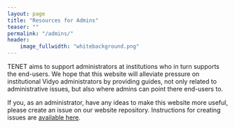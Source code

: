 ```yaml
---
layout: page
title: "Resources for Admins"
teaser: ""
permalink: "/admins/"
header:
    image_fullwidth: "whitebackground.png"
---
```


TENET aims to support administrators at institutions who in turn supports the end-users. We hope that this website will alleviate pressure on institutional Vidyo administrators by providing guides, not only related to administrative issues, but also where admins can point there end-users to.

If you, as an administrator, have any ideas to make this website more useful, please create an issue on our website repository. Instructions for creating issues are [available here](https://github.com/TENET-RCCPII/TENET-VideoConferencing/blob/gh-pages/Contribute.md).

